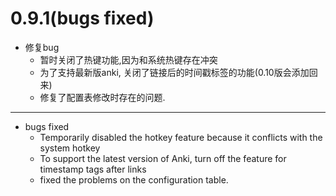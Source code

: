 # 0.9.1(bugs fixed)
- 修复bug
  - 暂时关闭了热键功能,因为和系统热键存在冲突
  - 为了支持最新版anki, 关闭了链接后的时间戳标签的功能(0.10版会添加回来)
  - 修复了配置表修改时存在的问题.
---
- bugs fixed
  - Temporarily disabled the hotkey feature because it conflicts with the system hotkey
  - To support the latest version of Anki, turn off the feature for timestamp tags after links
  - fixed the problems on the configuration table.